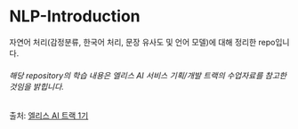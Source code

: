 # NLP-Introduction
자연어 처리(감정분류, 한국어 처리, 문장 유사도 및 언어 모델)에 대해 정리한 repo입니다.

###### 해당 repository의 학습 내용은 엘리스 AI 서비스 기획/개발 트랙의 수업자료를 참고한 것임을 밝힙니다.  
출처: [엘리스 AI 트랙 1기](https://aitrack.elice.io/)

